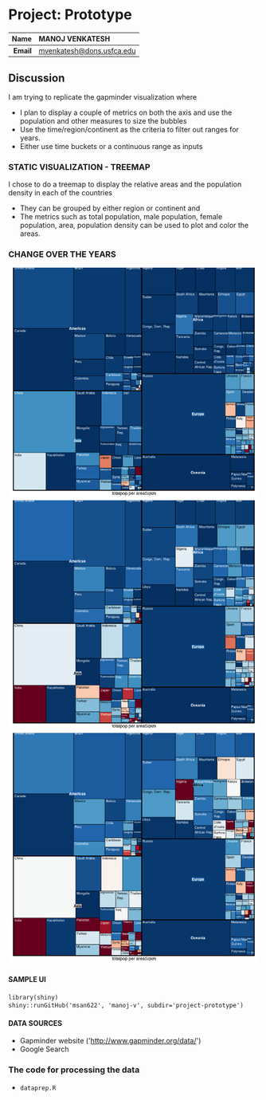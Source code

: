 Project: Prototype 
==============================

| **Name**  | MANOJ VENKATESH |
|----------:|:-------------|
| **Email** | mvenkatesh@dons.usfca.edu |

## Discussion ##

I am trying to replicate the gapminder visualization where 
 - I plan to display a couple of metrics on both the axis and use the population and other measures to size the bubbles 
 - Use the time/region/continent as the criteria to filter out ranges for years.
 - Either use time buckets or a continuous range as inputs

### STATIC VISUALIZATION - TREEMAP
I chose to do a treemap to display the relative areas and the population density in each of the countries
 - They can be grouped by either region or continent and 
 - The metrics such as total population, male population, female population, area, population density can be used to plot and color the areas.

### CHANGE OVER THE YEARS
![IMAGE](treemap1.png)
![IMAGE](treemap2.png)
![IMAGE](treemap3.png)


#### SAMPLE UI
```
library(shiny)
shiny::runGitHub('msan622', 'manoj-v', subdir='project-prototype')
```

#### DATA SOURCES
 - Gapminder website ('http://www.gapminder.org/data/')
 - Google Search

### The code for processing the data
 - `dataprep.R`
